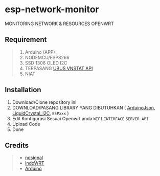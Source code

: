 # esp-network-monitor
MONITORING NETWORK & RESOURCES OPENWRT

## Requirement
> 1. Arduino (APP)
> 2. NODEMCU/ESP8266
> 3. SSD 1306 OLED I2C
> 4. TERPASANG [UBUS VNSTAT API](https://github.com/nosignals/ubus-vnstat-api)
> 5. NIAT

## Installation
1. Download/Clone repository ini
2. DOWNLOAD/PASANG LIBRARY YANG DIBUTUHKAN ( [ArduinoJson](https://arduinojson.org/), [LiquidCrystal_I2C](https://github.com/johnrickman/LiquidCrystal_I2C), `ESPxxx` )
3. Edit Konfigurasi Sesuai Openwrt anda `WIFI`  `INTERFACE` `SERVER API`
4. Upload Code
5. Done

## Credits
> - [nosignal](https://github.com/nosignals)
> - [indoWRT](https://www.facebook.com/groups/728998271085718)
> - [Arduino](https://www.arduino.cc)
